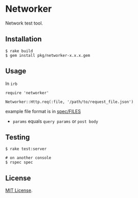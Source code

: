 # Networker

Network test tool.

## Installation

```shell
$ rake build
$ gem install pkg/networker-x.x.x.gem
```

## Usage

In `irb`

```
require 'networker'

Networker::Http.req(:file, '/path/to/request_file.json')
```

example file format is in [spec/FILES](./spec/FILES)

* `params` equals `query params` or `post body`

## Testing

```shell
$ rake test:server

# on another console
$ rspec spec
```

## License

[MIT License](https://opensource.org/licenses/MIT).
